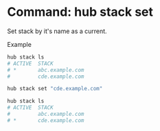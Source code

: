 # Command: hub stack set

Set stack by it's name as a current.

Example

```bash
hub stack ls
# ACTIVE  STACK
# *       abc.example.com
#         cde.example.com

hub stack set "cde.example.com"

hub stack ls
# ACTIVE  STACK
#         abc.example.com
# *       cde.example.com
```
